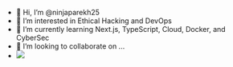 - 👋 Hi, I’m @ninjaparekh25  
- 👀 I’m interested in Ethical Hacking and DevOps  
- 🌱 I’m currently learning Next.js, TypeScript, Cloud, Docker, and CyberSec  
- 💞️ I’m looking to collaborate on ...
- ![](https://github.com/ninjaparekh25/gif.git)

<!---
ninjaparekh25/ninjaparekh25 is a ✨ special ✨ repository because its `README.md` (this file) appears on your GitHub profile.
You can click the Preview link to take a look at your changes.
--->

